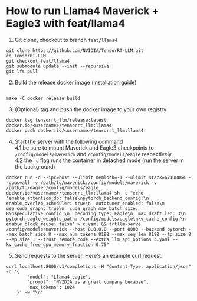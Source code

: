 # How to run Llama4 Maverick + Eagle3 with feat/llama4

1. Git clone, checkout to branch `feat/llama4`
```
git clone https://github.com/NVIDIA/TensorRT-LLM.git
cd TensorRT-LLM
git checkout feat/llama4
git submodule update --init --recursive
git lfs pull
```

2. Build the release docker image ([installation guide](https://nvidia.github.io/TensorRT-LLM/installation/build-from-source-linux.html#option-1-build-tensorrt-llm-in-one-stepp))
```

make -C docker release_build
```

3. (Optional) tag and push the docker image to your own registry
```
docker tag tensorrt_llm/release:latest docker.io/<username>/tensorrt_llm:llama4
docker push docker.io/<username>/tensorrt_llm:llama4
```

4. Start the server with the following command  
4.1 be sure to mount Maverick and Eagle3 checkpoints to `/config/models/maverick` and `/config/models/eagle` respectively.  
4.2 the `-d` flag runs the container in detached mode (run the server in the background)
```
docker run -d --ipc=host --ulimit memlock=-1 --ulimit stack=67108864 --gpus=all -v /path/to/maverick:/config/models/maverick -v /path/to/eagle:/config/models/eagle docker.io/<username>/tensorrt_llm:llama4 sh -c "echo 'enable_attention_dp: false\npytorch_backend_config:\n  enable_overlap_scheduler: true\n  autotuner_enabled: false\n  use_cuda_graph: true\n  cuda_graph_max_batch_size: 8\nspeculative_config:\n  decoding_type: Eagle\n  max_draft_len: 3\n  pytorch_eagle_weights_path: /config/models/eagle\nkv_cache_config:\n  enable_block_reuse: false' > c.yaml && trtllm-serve /config/models/maverick --host 0.0.0.0 --port 8000 --backend pytorch --max_batch_size 8 --max_num_tokens 8192 --max_seq_len 8192 --tp_size 8 --ep_size 1 --trust_remote_code --extra_llm_api_options c.yaml --kv_cache_free_gpu_memory_fraction 0.75"
```

5. Send requests to the server. Here's an example curl request.
```
curl localhost:8000/v1/completions -H "Content-Type: application/json" -d '{
        "model": "Llama4-eagle",
        "prompt": "NVIDIA is a great company because",
        "max_tokens": 1024
    }' -w "\n"
```